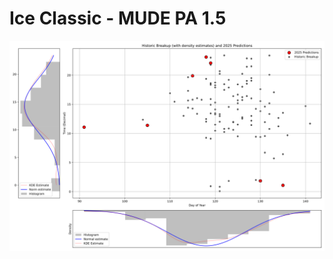 # Ice Classic - MUDE PA 1.5

![Overview of 2025 guesses and historic breakup dates](./predictions.svg)